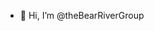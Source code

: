 - 👋 Hi, I’m @theBearRiverGroup


<!---
- 👀 I’m interested in ...
- 🌱 I’m currently learning ...
- 💞️ I’m looking to collaborate on ...
- 📫 How to reach me ...
- 😄 Pronouns: ...
- ⚡ Fun fact: ...
--->



<!---
theBearRiverGroup/theBearRiverGroup is a ✨ special ✨ repository because its `README.md` (this file) appears on your GitHub profile.
You can click the Preview link to take a look at your changes.
--->
